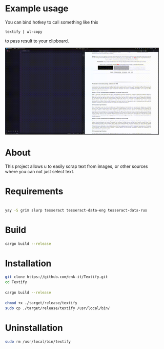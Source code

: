 # Example usage

You can bind hotkey to call something like this

```
textify | wl-copy
```
to pass result to your clipboard.

![example](./assets/example.gif)

# About

This project allows u to easily scrap text from images, or other sources where you can not just select text.

# Requirements

```bash

yay -S grim slurp tesseract tesseract-data-eng tesseract-data-rus

```

# Build

```bash
cargo build --release
```

# Installation

```bash
git clone https://github.com/enk-it/Textify.git
cd Textify

cargo build --release

chmod +x ./target/release/textify
sudo cp ./target/release/textify /usr/local/bin/ 
```

# Uninstallation

```bash
sudo rm /usr/local/bin/textify
```

